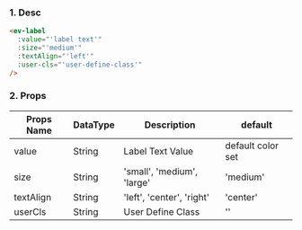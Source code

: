 ### 1. Desc

```html
<ev-label
  :value="'label text'"
  :size="'medium'"
  :textAlign="'left'"
  :user-cls="'user-define-class'"
/>
```

### 2. Props
| Props Name | DataType | Description | default |
| ---------- | -------- | ----------- | ------- |
| value      | String | Label Text Value | default color set |
| size | String | 'small', 'medium', 'large' | 'medium' |
| textAlign | String | 'left', 'center', 'right' | 'center' |
| userCls | String | User Define Class | '' |


